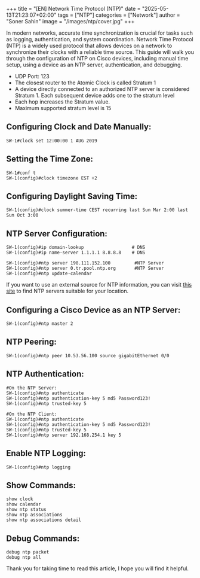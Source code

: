 +++
title = "[EN] Network Time Protocol (NTP)"
date = "2025-05-13T21:23:07+02:00"
tags = ["NTP"]
categories = ["Network"]
author = "Soner Sahin"
image = "/images/ntp/cover.jpg"
+++

In modern networks, accurate time synchronization is crucial for tasks such as logging, authentication, and system coordination. Network Time Protocol (NTP) is a widely used protocol that allows devices on a network to synchronize their clocks with a reliable time source. This guide will walk you through the configuration of NTP on Cisco devices, including manual time setup, using a device as an NTP server, authentication, and debugging.

- UDP Port: 123
- The closest router to the Atomic Clock is called Stratum 1
- A device directly connected to an authorized NTP server is considered Stratum 1. Each subsequent device adds one to the stratum level
- Each hop increases the Stratum value.
- Maximum supported stratum level is 15

## **Configuring Clock and Date Manually:**

```
SW-1#clock set 12:00:00 1 AUG 2019
```
## **Setting the Time Zone:**

```
SW-1#conf t
SW-1(config)#clock timezone EST +2
```
## **Configuring Daylight Saving Time:**

```
SW-1(config)#clock summer-time CEST recurring last Sun Mar 2:00 last Sun Oct 3:00  
```
## **NTP Server Configuration:**

```
SW-1(config)#ip domain-lookup                  # DNS
SW-1(config)#ip name-server 1.1.1.1 8.8.8.8    # DNS

SW-1(config)#ntp server 198.111.152.100         #NTP Server
SW-1(config)#ntp server 0.tr.pool.ntp.org       #NTP Server
SW-1(config)#ntp update-calendar
```

If you want to use an external source for NTP information, you can visit [this site](https://www.ntppool.org/en/) to find NTP servers suitable for your location.

## **Configuring a Cisco Device as an NTP Server:**

```
SW-1(config)#ntp master 2
```
## **NTP Peering:**

```
SW-1(config)#ntp peer 10.53.56.100 source gigabitEthernet 0/0
```
## **NTP Authentication:**

```
#On the NTP Server:
SW-1(config)#ntp authenticate
SW-1(config)#ntp authentication-key 5 md5 Password123!
SW-1(config)#ntp trusted-key 5

#On the NTP Client:
SW-1(config)#ntp authenticate
SW-1(config)#ntp authentication-key 5 md5 Password123!
SW-1(config)#ntp trusted-key 5
SW-1(config)#ntp server 192.168.254.1 key 5
```
## **Enable NTP Logging:**

```
SW-1(config)#ntp logging
```
## **Show Commands:**

```
show clock
show calendar
show ntp status
show ntp associations
show ntp associations detail 
```
## **Debug Commands:**

```
debug ntp packet
debug ntp all
```

Thank you for taking time to read this article, I hope you will find it helpful.
